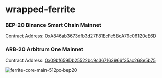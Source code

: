 # wrapped-ferrite
### BEP-20 Binance Smart Chain Mainnet
Contract Address: [0xA846ab3673dfb3d27F81EcFe5BcA79c06120eE6D](https://bscscan.com/token/0xA846ab3673dfb3d27F81EcFe5BcA79c06120eE6D)
### ARB-20 Arbitrum One Mainnet
Contract Address: [0x09bf659Db25522bc9c367163966f35ac268e5b75](https://arbiscan.io/address/0x09bf659db25522bc9c367163966f35ac268e5b75)

![ferrite-core-main-512px-bep20](https://user-images.githubusercontent.com/101822992/233870425-7843839b-52ab-40c3-a0be-e46b39411dbc.png)
